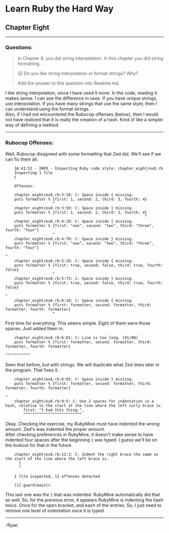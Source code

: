 # Learn Ruby the Hard Way
## Chapter Eight
------

### Questions:
> In Chapter 6, you did string interpolation.  In this chapter you did string formatting.
> 
> Q) Do you like string interpolation or format strings?  Why?
> 
> Add the answer to this question into Readme.md.

I like string interpolation, since I have used it more. In the code, reading it makes sense. I can see the difference in uses. If you have unique strings, use interpolation. If you have many strings that use the same style, then I can understand using the format strings.  
Also, if I had not encountered the Rubocop offenses (below), then I would not have realized that it is really the creation of a hash. Kind of like a simpler way of defining a method.

------

### Rubocop Offenses:

Well, Rubocop disagreed with some formatting that Zed did. We'll see if we can fix them all.

```
    16:41:52 - INFO - Inspecting Ruby code style: chapter_eight/ex8.rb
    Inspecting 1 file
    C
    
    Offenses:
    
    chapter_eight/ex8.rb:3:18: C: Space inside { missing.
    puts formatter % {first: 1, second: 2, third: 3, fourth: 4}
                     ^
    chapter_eight/ex8.rb:3:59: C: Space inside } missing.
    puts formatter % {first: 1, second: 2, third: 3, fourth: 4}
                                                              ^
    chapter_eight/ex8.rb:4:18: C: Space inside { missing.
    puts formatter % {first: "one", second: "two", third: "three", fourth: "four"}
                     ^
    chapter_eight/ex8.rb:4:78: C: Space inside } missing.
    puts formatter % {first: "one", second: "two", third: "three", fourth: "four"}
                                                                                 ^
    chapter_eight/ex8.rb:5:18: C: Space inside { missing.
    puts formatter % {first: true, second: false, third: true, fourth: false}
                     ^
    chapter_eight/ex8.rb:5:73: C: Space inside } missing.
    puts formatter % {first: true, second: false, third: true, fourth: false}
                                                                            ^
    chapter_eight/ex8.rb:6:18: C: Space inside { missing.
    puts formatter % {first: formatter, second: formatter, third: formatter, fourth: formatter}
                     ^
```

First time for everything. This seems simple. Eight of them were those spaces. Just added them in.

```
    chapter_eight/ex8.rb:6:81: C: Line is too long. [91/80]
    puts formatter % {first: formatter, second: formatter, third: formatter, fourth: formatter}
                                                                                    ^^^^^^^^^^^
```

Seen that before, but with strings. We will duplicate what Zed does later in the program. That fixes it.

```
    chapter_eight/ex8.rb:6:91: C: Space inside } missing.
    puts formatter % {first: formatter, second: formatter, third: formatter, fourth: formatter}
                                                                                              ^
    chapter_eight/ex8.rb:9:5: C: Use 2 spaces for indentation in a hash, relative to the start of the line where the left curly brace is.
        first: "I had this thing.",
        ^^^^^^^^^^^^^^^^^^^^^^^^^^
```

Okay. Checking the exercise, my RubyMine must have indented the wrong amount. Zed's was indented the proper amount.  
After checking preferences in RubyMine, it doesn't make sense to have indented four spaces after the beginning ```{``` was typed. I guess we'll be on the lookout for that in the future.

```
    chapter_eight/ex8.rb:13:3: C: Indent the right brace the same as the start of the line where the left brace is.
      }
      ^
    
    1 file inspected, 11 offenses detected
    
    [1] guard(main)>
```

This last one was the ```}``` that was indented. RubyMine automatically did that as well. So, for the previous error, it appears RubyMine is indenting the hash *twice.* Once for the open bracket, and each of the entries. So, I just need to remove one level of indentation once it is typed. 

------

-Ryan
